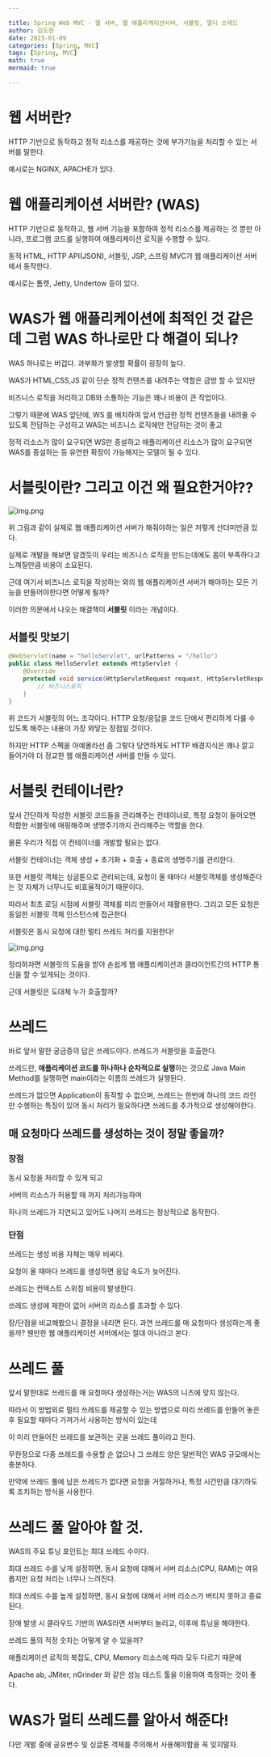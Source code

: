 ```yaml
---

title: Spring Web MVC - 웹 서버, 웹 애플리케이션서버, 서블릿, 멀티 쓰레드
author: 김도현
date: 2023-01-09
categories: [Spring, MVC]
tags: [Spring, MVC]
math: true
mermaid: true

---
```


# 웹 서버란?

HTTP 기반으로 동작하고 정적 리소스를 제공하는 것에 부가기능을 처리할 수 있는 서버를 말한다.

예시로는 NGINX, APACHE가 있다.


# 웹 애플리케이션 서버란? (WAS)

HTTP 기반으로 동작하고, 웹 서버 기능을 포함하여 정적 리소스를 제공하는 것 뿐만 아니라, 프로그램 코드를 실행하여 애플리케이션 로직을 수행할 수 있다.

동적 HTML, HTTP API(JSON), 서블릿, JSP, 스프링 MVC가 웹 애플리케이션 서버에서 동작한다.

예시로는 톰캣, Jetty, Undertow 등이 있다.

# WAS가 웹 애플리케이션에 최적인 것 같은데 그럼 WAS 하나로만 다 해결이 되나?

WAS 하나로는 버겁다. 과부화가 발생할 확률이 굉장히 높다.

WAS가 HTML,CSS,JS 같이 단순 정적 컨텐츠를 내려주는 역할은 금방 할 수 있지만

비즈니스 로직을 처리하고 DB와 소통하는 기능은 꽤나 비용이 큰 작업이다.

그렇기 때문에 WAS 앞단에, WS 를 배치하여 앞서 언급한 정적 컨텐츠들을 내려줄 수 있도록 전담하는 구성하고 WAS는 비즈니스 로직에만 전담하는 것이 좋고

정적 리소스가 많이 요구되면 WS만 증설하고 애플리케이션 리소스가 많이 요구되면 WAS를 증설하는 등 유연한 확장이 가능해지는 모델이 될 수 있다.

# 서블릿이란? 그리고 이건 왜 필요한거야??

![img.png](https://github.com/K-Diger/K-Diger.github.io/blob/main/images/%EC%84%9C%EB%B2%84%EA%B0%80%ED%95%B4%EC%95%BC%ED%95%A0%EC%9D%BC.png?raw=true)

위 그림과 같이 실제로 웹 애플리케이션 서버가 해줘야하는 일은 저렇게 산더미만큼 있다.

실제로 개발을 해보면 알겠듯이 우리는 비즈니스 로직을 만드는데에도 몸이 부족하다고 느껴질만큼 비용이 소요된다.

근데 여기서 비즈니스 로직을 작성하는 외의 웹 애플리케이션 서버가 해야하는 모든 기능을 만들어야한다면 어떻게 될까?

이러한 의문에서 나오는 해결책이 **서블릿** 이라는 개념이다.

## 서블릿 맛보기
```java
@WebServlet(name = "helloServlet", urlPatterns = "/hello")
public class HelloServlet extends HttpServlet {
    @Override
    protected void service(HttpServletRequest request, HttpServletResponse response) {
        // 비즈니스로직
    }
}
```
위 코드가 서블릿의 어느 조각이다. HTTP 요청/응답을 코드 단에서 편리하게 다룰 수 있도록 해주는 내용이 가장 와닿는 장점일 것이다.

하지만 HTTP 스펙을 아예몰라선 좀 그렇다 당연하게도 HTTP 배경지식은 꽤나 깔고 들어가야 더 정교한 웹 애플리케이션 서버를 만들 수 있다.

# 서블릿 컨테이너란?

앞서 간단하게 작성한 서블릿 코드들을 관리해주는 컨테이너로, 특정 요청이 들어오면 적합한 서블릿에 매핑해주며 생명주기까지 관리해주는 역할을 한다.

물론 우리가 직접 이 컨테이너를 개발할 필요는 없다.

서블릿 컨테이너는 객체 생성 + 초기화 + 호출 + 종료의 생명주기를 관리한다.

또한 서블릿 객체는 싱글톤으로 관리되는데, 요청이 올 때마다 서블릿객체를 생성해준다는 것 자체가 너무나도 비효율적이기 때문이다.

따라서 최초 로딩 시점에 서블릿 객체를 미리 만들어서 재활용한다. 그리고 모든 요청은 동일한 서블릿 객체 인스턴스에 접근한다.

서블릿은 동시 요청에 대한 멀티 쓰레드 처리를 지원한다!

![img.png](https://github.com/K-Diger/K-Diger.github.io/blob/main/images/%EC%84%9C%EB%B8%94%EB%A6%BF%EC%9D%84%ED%98%B8%EC%B6%9C%ED%95%98%EB%8A%94%EA%B2%83%EC%9D%80.png?raw=true)

정리하자면 서블릿의 도움을 받아 손쉽게 웹 애플리케이션과 클라이언트간의 HTTP 통신을 할 수 있게되는 것이다.

근데 서블릿은 도대체 누가 호출할까?

# 쓰레드

바로 앞서 말한 궁금증의 답은 쓰레드이다. 쓰레드가 서블릿을 호출한다.

쓰레드란, **애플리케이션 코드를 하나하나 순차적으로 실행**하는 것으로 Java Main Method를 실행하면 main이라는 이름의 쓰레드가 실행된다.

쓰레드가 없으면 Application이 동작할 수 없으며, 쓰레드는 한번에 하나의 코드 라인만 수행하는 특징이 있어 동시 처리가 필요하다면 쓰레드를 추가적으로 생성해야한다.

## 매 요청마다 쓰레드를 생성하는 것이 정말 좋을까?

### 장점

동시 요청을 처리할 수 있게 되고

서버의 리소스가 허용할 때 까지 처리가능하며

하나의 쓰레드가 지연되고 있어도 나머지 쓰레드는 정상적으로 동작한다.

### 단점

쓰레드는 생성 비용 자체는 매우 비싸다.

요청이 올 때마다 쓰레드를 생성하면 응답 속도가 늦어진다.

쓰레드는 컨텍스트 스위칭 비용이 발생한다.

쓰레드 생성에 제한이 없어 서버의 리소스를 초과할 수 있다.


장/단점을 비교해봤으니 결정을 내리면 된다. 과연 쓰레드를 매 요청마다 생성하는게 좋을까? 웬만한 웹 애플리케이션 서버에서는 절대 아니라고 본다.

# 쓰레드 풀

앞서 말한대로 쓰레드를 매 요청마다 생성하는거는 WAS의 니즈에 맞지 않는다.

따라서 이 방법외로 멀티 쓰레드를 제공할 수 있는 방법으로 미리 쓰레드를 만들어 놓은 후 필요할 때마다 가져가서 사용하는 방식이 있는데

이 미리 만들어진 쓰레드를 보관하는 곳을 쓰레드 풀이라고 한다.

무한정으로 다중 쓰레드를 수용할 순 없으나 그 쓰레드 양은 일반적인 WAS 규모에서는 충분하다.

만약에 쓰레드 풀에 남은 쓰레드가 없다면 요청을 거절하거나, 특정 시간만큼 대기하도록 조치하는 방식을 사용한다.

# 쓰레드 풀 알아야 할 것.

WAS의 주요 튜닝 포인트는 최대 쓰레드 수이다.

최대 쓰레드 수를 낮게 설정하면, 동시 요청에 대해서 서버 리소스(CPU, RAM)는 여유롭지만 요청 처리는 너무나 느려진다.

최대 쓰레드 수를 높게 설정하면, 동시 요청에 대해서 서버 리소스가 버티지 못하고 종료된다.

장애 발생 시 클라우드 기반의 WAS라면 서버부터 늘리고, 이후에 튜닝을 해야한다.

쓰레드 풀의 적정 숫자는 어떻게 알 수 있을까?

애플리케이션 로직의 복잡도, CPU, Memory 리소스에 따라 모두 다르기 때문에

Apache ab, JMiter, nGrinder 와 같은 성능 테스트 툴을 이용하여 측정하는 것이 좋다.

# WAS가 멀티 쓰레드를 알아서 해준다!

다만 개발 중에 공유변수 및 싱글톤 객체를 주의해서 사용해야함을 꼭 잊지말자.

